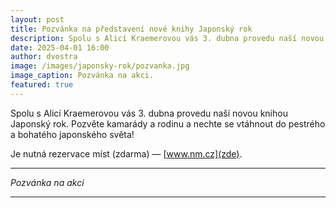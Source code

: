 ```yaml
---
layout: post
title: Pozvánka na představení nové knihy Japonský rok
description: Spolu s Alicí Kraemerovou vás 3. dubna provedu naší novou knihou Japonský rok.
date: 2025-04-01 16:00
author: dvostra
image: /images/japonsky-rok/pozvanka.jpg
image_caption: Pozvánka na akci.
featured: true
---
```


Spolu s Alicí Kraemerovou vás 3. dubna provedu naší novou knihou Japonský rok. Pozvěte kamarády a rodinu a nechte se vtáhnout do pestrého a bohatého japonského světa!

Je nutná rezervace míst (zdarma) — [www.nm.cz](zde).

---

<div class="gallery-box">
  <div class="gallery">
    <img src="{{site.baseurl}}/images/japonsky-rok/pozvanka.jpg" loading="lazy" alt="">
  </div>
  <em>Pozvánka na akci</em>
</div>

---
